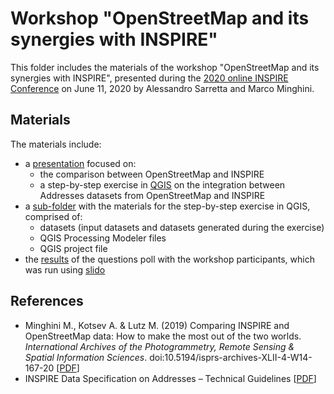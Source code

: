 # Workshop "OpenStreetMap and its synergies with INSPIRE"

This folder includes the materials of the workshop "OpenStreetMap and its synergies with INSPIRE", presented during the [2020 online INSPIRE Conference](https://inspire.ec.europa.eu/conference2020) on June 11, 2020 by Alessandro Sarretta and Marco Minghini.

## Materials

The materials include:
* a [presentation](./presentation_OSM-INSPIRE.pdf) focused on:
  * the comparison between OpenStreetMap and INSPIRE
  * a step-by-step exercise in [QGIS](https://www.qgis.org) on the integration between Addresses datasets from OpenStreetMap and INSPIRE
* a [sub-folder](./step-by-step-exercise) with the materials for the step-by-step exercise in QGIS, comprised of:
  * datasets (input datasets and datasets generated during the exercise)
  * QGIS Processing Modeler files
  * QGIS project file
* the [results](./poll-results_slido_OSM-INSPIRE.pdf) of the questions poll with the workshop participants, which was run using [slido](https://www.sli.do/)

## References

* Minghini M., Kotsev A. & Lutz M. (2019) Comparing INSPIRE and OpenStreetMap data: How to make the most out of the two worlds. _International Archives of the Photogrammetry, Remote Sensing & Spatial Information Sciences_. doi:10.5194/isprs-archives-XLII-4-W14-167-20 [[PDF](https://www.int-arch-photogramm-remote-sens-spatial-inf-sci.net/XLII-4-W14/167/2019/isprs-archives-XLII-4-W14-167-2019.pdf)]
* INSPIRE Data Specification on Addresses – Technical Guidelines [[PDF](https://inspire.ec.europa.eu/file/1728/download?token=K1Jh4B5h)]
